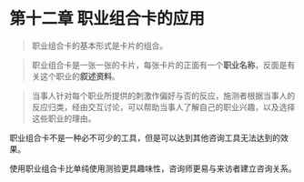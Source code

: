 # 第十二章 职业组合卡的应用

> 职业组合卡的基本形式是卡片的组合。

> 职业组合卡是一张一张的卡片，每张卡片的正面有一个**职业名称**，反面是有关这个职业的**叙述资料**。

> 当事人针对每个职业所提供的刺激作偏好与否的反应，施测者根据当事人的反应归类，经由交互讨论，可以帮助当事人了解自己的职业兴趣，以及选择这些职业的理由。


职业组合卡不是一种必不可少的工具，但是可以达到其他咨询工具无法达到的效果。

使用职业组合卡比单纯使用测验更具趣味性，咨询师更易与来访者建立咨询关系。


